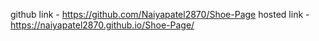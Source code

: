 github link -  https://github.com/Naiyapatel2870/Shoe-Page
hosted link -  https://naiyapatel2870.github.io/Shoe-Page/
